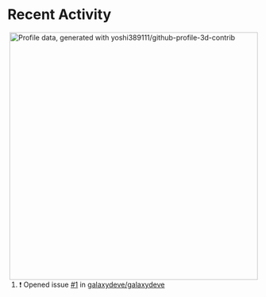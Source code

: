 # Recent Activity

<!-- Summary card -->
<img
  align="right"
  width="500"
  alt="Profile data, generated with yoshi389111/github-profile-3d-contrib"
  src="https://raw.githubusercontent.com/galaxydeve/galaxydeve/master/profile-3d-contrib/profile-gitblock.svg"
/>

<!--START_SECTION:activity-->
1. ❗️ Opened issue [#1](https://github.com/galaxydeve/galaxydeve/issues/1) in [galaxydeve/galaxydeve](https://github.com/galaxydeve/galaxydeve)
<!--END_SECTION:activity-->
